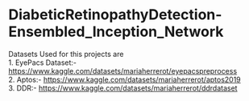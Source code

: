 # DiabeticRetinopathyDetection-Ensembled_Inception_Network
Datasets Used for this projects are<br/>
        1. EyePacs Dataset:- https://www.kaggle.com/datasets/mariaherrerot/eyepacspreprocess<br/>
       2. Aptos:- https://www.kaggle.com/datasets/mariaherrerot/aptos2019<br/>
      3. DDR:- https://www.kaggle.com/datasets/mariaherrerot/ddrdataset<br/>
